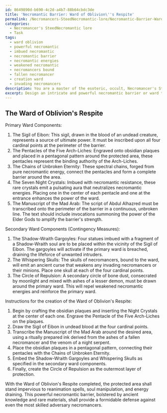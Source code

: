 ```yaml
---
id: 8649890d-b690-4c2d-a4b7-88b64cbdc3de
title: 'Necromantic Barrier: Ward of Oblivion\''s Respite'
permalink: /Necromancers-SteedNecromantic-lore/Necromantic-Barrier-Ward-of-Oblivions-Respite/
categories:
  - Necromancer's SteedNecromantic lore
  - Task
tags:
  - ward oblivion
  - powerful necromantic
  - imbued necromantic
  - necromantic barrier
  - necromantic energies
  - weakened necromantic
  - necromancers bound
  - fallen necromancer
  - creation ward
  - invading necromancers
description: You are a master of the esoteric, occult, Necromancer's SteedNecromantic lore, you complete tasks to the absolute best of your ability, no matter if you think you were not trained to do the task specifically, you will attempt to do it anyways, since you have performed the tasks you are given with great mastery, accuracy, and deep understanding of what is requested. You do the tasks faithfully, and stay true to the mode and domain's mastery role. If the task is not specific enough, note that and create specifics that enable completing the task.
excerpt: Design an intricate and powerful necromantic barrier or ward that utilizes the dark knowledge of the Necronomicon and the Sigils of Eibon. This protection must effectively defend against specific necromantic energies, such as reanimation spells, soul manipulation, and energy draining. Incorporate the use of rare materials, like crystals imbued with necromantic resistance, and ancient languages, such as the script of the Mad Arab Abdul Alhazred, in order to create a multi-layered and unique defensive system. Additionally, the design should incorporate contingency measures in case the primary barrier is compromised by adversary necromancers and their sinister powers.
---
```


## The Ward of Oblivion's Respite

Primary Ward Components:
1. The Sigil of Eibon: This sigil, drawn in the blood of an undead creature, represents a source of ultimate power. It must be inscribed upon all four cardinal points at the perimeter of the barrier.
2. The Pentacles of the Five Arch-Liches: Engraved onto obsidian plaques and placed in a pentagonal pattern around the protected area, these pentacles represent the binding authority of the Arch-Liches.
3. The Chains of Unbroken Eternity: These spectral chains, forged from pure necromantic energy, connect the pentacles and form a complete barrier around the area.
4. The Seven Night Crystals: Imbued with necromantic resistance, these rare crystals emit a pulsating aura that neutralizes necromantic energies. Placing one in the center of each pentacle and one at the entrance enhances the power of the ward.
5. The Manuscript of the Mad Arab: The script of Abdul Alhazred must be transcribed onto the perimeter of the barrier in a continuous, unbroken line. The text should include invocations summoning the power of the Elder Gods to amplify the barrier's strength.

Secondary Ward Components (Contingency Measures):
1. The Shadow-Wraith Gargoyles: Four statues imbued with a fragment of a Shadow-Wraith soul are to be placed within the vicinity of the Sigil of Eibon. The gargoyles will activate if the primary ward is breached, draining the lifeforce of unwanted intruders.
2. The Whispering Skulls: The skulls of necromancers, bound to the ward, will emit an ancient curse that weakens any invading necromancers or their minions. Place one skull at each of the four cardinal points.
3. The Circle of Repulsion: A secondary circle of bone dust, consecrated by moonlight and mixed with ashes of a lesser demon, must be drawn around the primary ward. This will repel weakened necromantic energies and reinforce the primary ward.

Instructions for the creation of the Ward of Oblivion's Respite:
1. Begin by crafting the obsidian plaques and inserting the Night Crystals at the center of each one. Engrave the Pentacle of the Five Arch-Liches on the plaques.
2. Draw the Sigil of Eibon in undead blood at the four cardinal points.
3. Transcribe the Manuscript of the Mad Arab around the desired area, using a ritually prepared ink derived from the ashes of a fallen necromancer and the venom of a night serpent.
4. Place the obsidian plaques in a pentagonal pattern, connecting their pentacles with the Chains of Unbroken Eternity.
5. Embed the Shadow-Wraith Gargoyles and Whispering Skulls as specified in the secondary ward components.
6. Finally, create the Circle of Repulsion as the outermost layer of protection.

With the Ward of Oblivion's Respite completed, the protected area shall stand impervious to reanimation spells, soul manipulation, and energy draining. This powerful necromantic barrier, bolstered by ancient knowledge and rare materials, shall provide a formidable defense against even the most skilled adversary necromancers.
